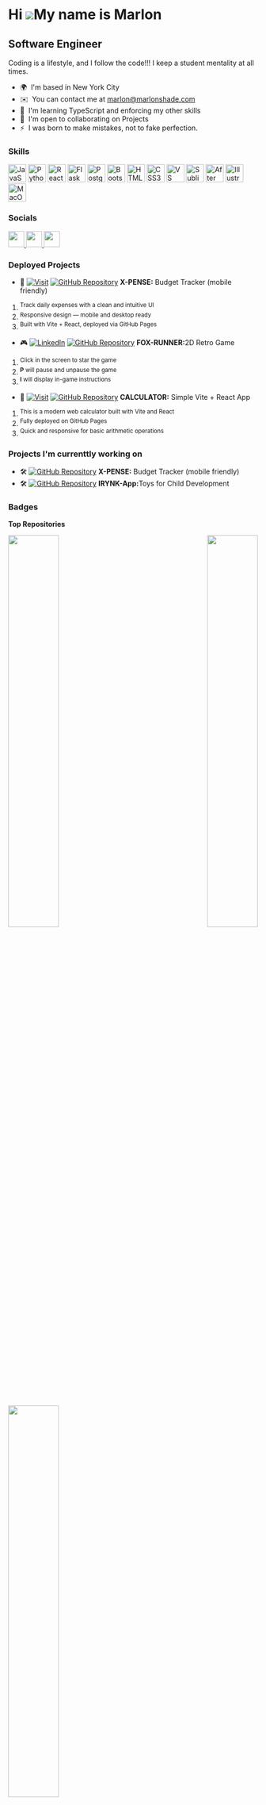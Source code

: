 
Hi ![](https://user-images.githubusercontent.com/18350557/176309783-0785949b-9127-417c-8b55-ab5a4333674e.gif)My name is Marlon
====================================================================================================================================
Software Engineer
-----------------

Coding is a lifestyle, and I follow the code!!!
I keep a student mentality at all times.

* 🌍  I'm based in New York City
* ✉️  You can contact me at [marlon@marlonshade.com](mailto:marlon@marlonshade.com)
* 🧠  I'm learning TypeScript and enforcing my other skills
* 🤝  I'm open to collaborating on Projects
* ⚡  I was born to make mistakes, not to fake perfection.

### Skills


<p align="left">
<a href="https://developer.mozilla.org/en-US/docs/Web/JavaScript" target="_blank" rel="noreferrer"><img src="https://raw.githubusercontent.com/danielcranney/readme-generator/main/public/icons/skills/javascript-colored.svg" width="36" height="36" alt="JavaScript" /></a>
<a href="https://www.python.org/" target="_blank" rel="noreferrer"><img src="https://raw.githubusercontent.com/danielcranney/readme-generator/main/public/icons/skills/python-colored.svg" width="36" height="36" alt="Python" /></a>
<a href="https://reactjs.org/" target="_blank" rel="noreferrer"><img src="https://raw.githubusercontent.com/danielcranney/readme-generator/main/public/icons/skills/react-colored.svg" width="36" height="36" alt="React" /></a>
<a href="https://flask.palletsprojects.com/en/2.0.x/" target="_blank" rel="noreferrer"><img src="https://raw.githubusercontent.com/danielcranney/readme-generator/main/public/icons/skills/flask-colored.svg" width="36" height="36" alt="Flask" /></a>
<a href="https://www.postgresql.org/" target="_blank" rel="noreferrer"><img src="https://raw.githubusercontent.com/danielcranney/readme-generator/main/public/icons/skills/postgresql-colored.svg" width="36" height="36" alt="PostgreSQL" /></a>
<a href="https://getbootstrap.com/" target="_blank" rel="noreferrer"><img src="https://raw.githubusercontent.com/danielcranney/readme-generator/main/public/icons/skills/bootstrap-colored.svg" width="36" height="36" alt="Bootstrap" /></a>
<a href="https://developer.mozilla.org/en-US/docs/Glossary/HTML5" target="_blank" rel="noreferrer"><img src="https://raw.githubusercontent.com/danielcranney/readme-generator/main/public/icons/skills/html5-colored.svg" width="36" height="36" alt="HTML5" /></a>
<a href="https://www.w3.org/TR/CSS/#css" target="_blank" rel="noreferrer"><img src="https://raw.githubusercontent.com/danielcranney/readme-generator/main/public/icons/skills/css3-colored.svg" width="36" height="36" alt="CSS3" /></a>
<a href="https://code.visualstudio.com/" target="_blank" rel="noreferrer"><img src="https://raw.githubusercontent.com/danielcranney/readme-generator/main/public/icons/skills/visualstudiocode.svg" width="36" height="36" alt="VS Code" /></a>
<a href="https://www.sublimetext.com/index2" target="_blank" rel="noreferrer"><img src="https://raw.githubusercontent.com/danielcranney/readme-generator/main/public/icons/skills/sublimetext.svg" width="36" height="36" alt="Sublime Text" /></a>
<a href="https://www.adobe.com/uk/products/aftereffects.html" target="_blank" rel="noreferrer"><img src="https://raw.githubusercontent.com/danielcranney/readme-generator/main/public/icons/skills/aftereffects-colored.svg" width="36" height="36" alt="After Effects" /></a>
<a href="https://www.adobe.com/uk/products/illustrator.html" target="_blank" rel="noreferrer"><img src="https://raw.githubusercontent.com/danielcranney/readme-generator/main/public/icons/skills/illustrator-colored.svg" width="36" height="36" alt="Illustrator" /></a>
<a href="https://apple.com" target="_blank" rel="noreferrer"><img src="https://raw.githubusercontent.com/danielcranney/readme-generator/main/public/icons/skills/macos-colored.svg" width="36" height="36" alt="MacOS" /></a>
</p>


### Socials

<p align="left"> <a href="https://www.dev.to/marlonmunoz" target="_blank" rel="noreferrer"> <picture> <source media="(prefers-color-scheme: dark)" srcset="https://raw.githubusercontent.com/danielcranney/readme-generator/main/public/icons/socials/devdotto-dark.svg" /> <source media="(prefers-color-scheme: light)" srcset="https://raw.githubusercontent.com/danielcranney/readme-generator/main/public/icons/socials/devdotto.svg" /> <img src="https://raw.githubusercontent.com/danielcranney/readme-generator/main/public/icons/socials/devdotto.svg" width="32" height="32" /> </picture> </a> <a href="https://www.github.com/marlonmunoz" target="_blank" rel="noreferrer"> <picture> <source media="(prefers-color-scheme: dark)" srcset="https://raw.githubusercontent.com/danielcranney/readme-generator/main/public/icons/socials/github-dark.svg" /> <source media="(prefers-color-scheme: light)" srcset="https://raw.githubusercontent.com/danielcranney/readme-generator/main/public/icons/socials/github.svg" /> <img src="https://raw.githubusercontent.com/danielcranney/readme-generator/main/public/icons/socials/github.svg" width="32" height="32" /> </picture> </a> <a href="https://www.linkedin.com/in/marlonrmunoz" target="_blank" rel="noreferrer"> <picture> <source media="(prefers-color-scheme: dark)" srcset="https://raw.githubusercontent.com/danielcranney/readme-generator/main/public/icons/socials/linkedin-dark.svg" /> <source media="(prefers-color-scheme: light)" srcset="https://raw.githubusercontent.com/danielcranney/readme-generator/main/public/icons/socials/linkedin.svg" /> <img src="https://raw.githubusercontent.com/danielcranney/readme-generator/main/public/icons/socials/linkedin.svg" width="32" height="32" /> </picture> </a></p>

### Deployed Projects
* 💸  [![Visit](https://img.shields.io/badge/OPEN-37a779?style=for-the-badge)](https://marlonmunoz.github.io/x-pense-app) <a href="https://github.com/marlonmunoz/x-pense-app"> <img src="https://img.shields.io/badge/GitHub-Repository-blue?style=for-the-badge&logo=github" alt="GitHub Repository"></a> <strong>X-PENSE:</strong> Budget Tracker (mobile friendly)
1. <sup>Track daily expenses with a clean and intuitive UI</sup>
2. <sup>Responsive design — mobile and desktop ready</sup>
3. <sup>Built with Vite + React, deployed via GitHub Pages</sup>

* 🎮  [![LinkedIn](https://img.shields.io/badge/PLAY-37a779?style=for-the-badge)](http://marlonmunoz.github.io/Retro_Fox_Runner-_p5/) <a href="https://github.com/marlonmunoz/Retro_Fox_Runner-_p5"> <img src="https://img.shields.io/badge/GitHub-Repository-blue?style=for-the-badge&logo=github" alt="GitHub Repository"></a> <strong>FOX-RUNNER:</strong>2D Retro Game
1. <sup>Click in the screen to star the game</sup>
2. <sup><strong>P</strong> will pause and unpause the game</sup>
3. <sup><strong>I</strong> will display in-game instructions</sup>


* 🧮  [![Visit](https://img.shields.io/badge/OPEN-37a779?style=for-the-badge)](https://marlonmunoz.github.io/calculator_project/) <a href="https://github.com/marlonmunoz/calculator_project"> <img src="https://img.shields.io/badge/GitHub-Repository-blue?style=for-the-badge&logo=github" alt="GitHub Repository"></a> <strong>CALCULATOR:</strong> Simple Vite + React App

1. <sup>This is a modern web calculator built with Vite and React</sup>  
2. <sup>Fully deployed on GitHub Pages</sup>  
3. <sup>Quick and responsive for basic arithmetic operations</sup>



### Projects I'm currenttly working on

* 🛠️  <a href="https://github.com/marlonmunoz/x-pense-app"> <img src="https://img.shields.io/badge/GitHub-Repository-blue?style=for-the-badge&logo=github" alt="GitHub Repository"></a> <strong>X-PENSE:</strong> Budget Tracker (mobile friendly)
* 🛠️  <a href="https://github.com/marlonmunoz/IRYNK-App"> <img src="https://img.shields.io/badge/GitHub-Repository-blue?style=for-the-badge&logo=github" alt="GitHub Repository"></a> <strong>IRYNK-App:</strong>Toys for Child Development



### Badges

<b>Top Repositories</b>

<div width="100%" align="left"><a href="https://github.com/marlonmunoz/x-pense-app" align="left"><img align="left" width="45%" src="https://github-readme-stats.vercel.app/api/pin/?username=marlonmunoz&repo=x-pense-app&title_color=ec4899&text_color=facc15&icon_color=22c55e&bg_color=0f172a&hide_border=true&locale=en" /></a><a href="https://github.com/marlonmunoz/IRYNK-App" align="right"><img align="right" width="45%" src="https://github-readme-stats.vercel.app/api/pin/?username=marlonmunoz&repo=IRYNK-App&title_color=ec4899&text_color=facc15&icon_color=22c55e&bg_color=0f172a&hide_border=true&locale=en" /></a></div>
<div width="100%" align="center"><a href="https://github.com/marlonmunoz/Retro_Fox_Runner-_p5" align="left"><img align="left" width="45%" src="https://github-readme-stats.vercel.app/api/pin/?username=marlonmunoz&repo=Retro_Fox_Runner-_p5&title_color=ec4899&text_color=facc15&icon_color=22c55e&bg_color=0f172a&hide_border=true&locale=en" /></a></div>
